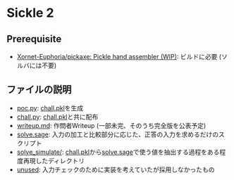 # Sickle 2

## Prerequisite

- [Xornet-Euphoria/pickaxe: Pickle hand assembler (WIP)](https://github.com/Xornet-Euphoria/pickaxe): ビルドに必要 (ソルバには不要)

## ファイルの説明

- [poc.py](./poc.py): [chall.pkl](./chall.pkl)を生成
- [chall.py](./chall.py): [chall.pkl](./chall.pkl)と共に配布
- [writeup.md](./writeup.md): 作問者Writeup (一部未完、そのうち完全版を公表予定)
- [solve.sage](./solve.sage): 入力の加工と比較部分に応じた、正答の入力を求めるだけのスクリプト
- [solve_simulate/](./solve_simulate/): [chall.pkl](./chall.pkl)から[solve.sage](./solve.sage)で使う値を抽出する過程をある程度再現したディレクトリ
- [unused](./unused/): 入力チェックのために実装を考えていたが採用しなかったもの
